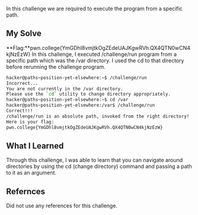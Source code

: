 In this challenge we are required to execute the program from a specific path.
## My Solve
**Flag:**pwn.college{YmGDhl8vmjtkOgZEdeUAJKgwRVh.QX4QTN0wCN4kjNzEzW}
In this challenge, I executed /challenge/run program from a specific path which was the /var directory. I used the cd to that directory before rerunning the challenge program.
```bash
hacker@paths~position-yet-elsewhere:~$ /challenge/run
Incorrect...
You are not currently in the /var directory.
Please use the `cd` utility to change directory appropriately.
hacker@paths~position-yet-elsewhere:~$ cd /var
hacker@paths~position-yet-elsewhere:/var$ /challenge/run
Correct!!!
/challenge/run is an absolute path, invoked from the right directory!
Here is your flag:
pwn.college{YmGDhl8vmjtkOgZEdeUAJKgwRVh.QX4QTN0wCN4kjNzEzW}
```
## What I Learned
Through this challenge, I was able to learn that you can navigate around directories by using the cd (change directory) command and passing a path to it as an argument.

## Refernces
Did not use any references for this challenge.
